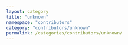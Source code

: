 ```yaml
---
layout: category
title: "unknown"
namespace: "contributors"
category: "contributors/unknown"
permalink: /categories/contributors/unknown/
---
```

